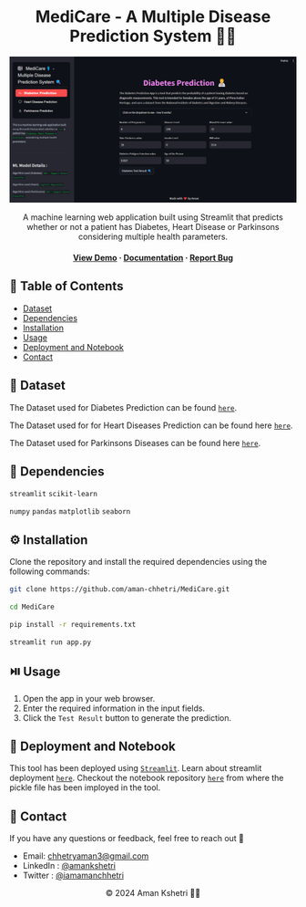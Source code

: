 
<div align='center'>
  

  <h1>MediCare - A Multiple Disease Prediction System
 🧑‍⚕️</h1>

![Banner Image](assets/banner_img.png)

  <p>
A machine learning web application built using Streamlit that predicts whether or not a patient has Diabetes, Heart Disease or Parkinsons considering multiple health parameters.
  </p>
  
 
 <h4>
    <a href="https://diabetes-prediction-app-v1.streamlit.app/">View Demo</a>
  <span> · </span>
    <a href="https://github.com/aman-chhetri/MediCare/blob/main/README.md">Documentation</a>
  <span> · </span>
    <a href="https://github.com/aman-chhetri/MediCare/issues">Report Bug</a>
  </h4>
</div>


<!-- Table of Contents -->

## 📔 Table of Contents

- [Dataset](#📶-dataset)
- [Dependencies](#🧰-dependencies)
- [Installation](#⚙️-installation)
- [Usage](#⏯️-usage)
- [Deployment and Notebook](#🚩-deployment-and-notebook)
- [Contact](#📩-contact)


## 📶 Dataset

The Dataset used for Diabetes Prediction can be found [`here`](https://github.com/aman-chhetri/MediCare/blob/main/datasets/diabetes.csv). 

The Dataset used for for Heart Diseases Prediction can be found here [`here`](https://github.com/aman-chhetri/MediCare/blob/main/datasets/heart.csv). 

The Dataset used for Parkinsons Diseases can be found here [`here`](https://github.com/aman-chhetri/MediCare/blob/main/datasets/parkinsons.csv). 



## 🧰 Dependencies

`streamlit` `scikit-learn`

`numpy` `pandas`  `matplotlib` `seaborn` 



## ⚙️ Installation

Clone the repository and install the required dependencies using the following commands:

```bash
git clone https://github.com/aman-chhetri/MediCare.git
```

```bash
cd MediCare
```

```bash
pip install -r requirements.txt
```

```bash
streamlit run app.py
```

## ⏯️ Usage

1. Open the app in your web browser.
2. Enter the required information in the input fields.
3. Click the `Test Result` button to generate the prediction.


## 🚩 Deployment and Notebook

This tool has been deployed using [`Streamlit`](https://streamlit.io/). Learn about streamlit deployment [`here`](https://docs.streamlit.io/streamlit-community-cloud/get-started/deploy-an-app). Checkout the notebook repository [`here`](https://github.com/aman-chhetri/MediCare) from where the pickle file has been imployed in the tool.

## 📩 Contact 

If you have any questions or feedback, feel free to reach out 🙂

- Email: chhetryaman3@gmail.com
- LinkedIn : [@amankshetri](https://www.linkedin.com/in/amankshetri/)
- Twitter : [@iamamanchhetri](https://twitter.com/iamamanchhetri)


<div align="center">© 2024 Aman Kshetri 👨‍💻</div>